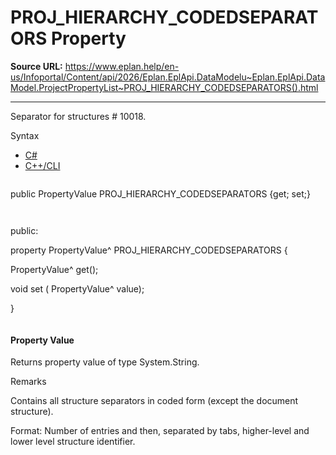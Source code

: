 # PROJ_HIERARCHY_CODEDSEPARATORS Property

**Source URL:** https://www.eplan.help/en-us/Infoportal/Content/api/2026/Eplan.EplApi.DataModelu~Eplan.EplApi.DataModel.ProjectPropertyList~PROJ_HIERARCHY_CODEDSEPARATORS().html

---

Separator for structures # 10018.

Syntax

- [C#](#i-syntax-CS)
- [C++/CLI](#i-syntax-CPP2005)

```
```
public PropertyValue PROJ_HIERARCHY_CODEDSEPARATORS {get; set;}
```
```

```
```
public:

property PropertyValue^ PROJ_HIERARCHY_CODEDSEPARATORS {

   PropertyValue^ get();

   void set (    PropertyValue^ value);

}
```
```

#### Property Value

Returns property value of type System.String.

Remarks

Contains all structure separators in coded form (except the document structure).

Format: Number of entries and then, separated by tabs, higher-level and lower level structure identifier.
